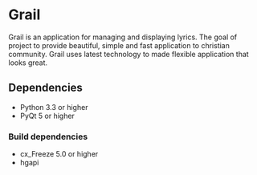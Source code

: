 # Grail #

Grail is an application for managing and displaying lyrics.
The goal of project to provide beautiful, simple and fast application to christian community.
Grail uses latest technology to made flexible application that looks great.

## Dependencies ##

* Python 3.3 or higher
* PyQt 5 or higher

### Build dependencies ###
* cx_Freeze 5.0 or higher
* hgapi
